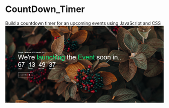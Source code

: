 # CountDown_Timer
Build a countdown timer for an upcoming events using JavaScript and CSS
[![CountDown Timer](https://github.com/ANTRUMEYE/CountDown_Timer/blob/main/2023-05-19.png)](https://github.com/ANTRUMEYE/CountDown_Timer/blob/main/Untitled%20video%20-%20Made%20with%20Clipchamp%20(1).mp4)

